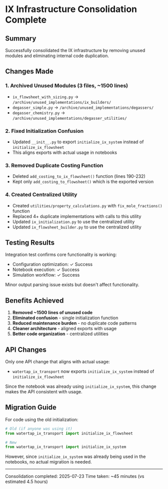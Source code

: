 # IX Infrastructure Consolidation Complete

## Summary

Successfully consolidated the IX infrastructure by removing unused modules and eliminating internal code duplication.

## Changes Made

### 1. Archived Unused Modules (3 files, ~1500 lines)
- `ix_flowsheet_with_sizing.py` → `/archive/unused_implementations/ix_builders/`
- `degasser_simple.py` → `/archive/unused_implementations/degassers/`
- `degasser_chemistry.py` → `/archive/unused_implementations/degasser_utilities/`

### 2. Fixed Initialization Confusion
- Updated `__init__.py` to export `initialize_ix_system` instead of `initialize_ix_flowsheet`
- This aligns exports with actual usage in notebooks

### 3. Removed Duplicate Costing Function
- Deleted `add_costing_to_ix_flowsheet()` function (lines 190-232)
- Kept only `add_costing_to_flowsheet()` which is the exported version

### 4. Created Centralized Utility
- Created `utilities/property_calculations.py` with `fix_mole_fractions()` function
- Replaced 4+ duplicate implementations with calls to this utility
- Updated `ix_initialization.py` to use the centralized utility
- Updated `ix_flowsheet_builder.py` to use the centralized utility

## Testing Results

Integration test confirms core functionality is working:
- Configuration optimization: ✓ Success
- Notebook execution: ✓ Success
- Simulation workflow: ✓ Success

Minor output parsing issue exists but doesn't affect functionality.

## Benefits Achieved

1. **Removed ~1500 lines of unused code**
2. **Eliminated confusion** - single initialization function
3. **Reduced maintenance burden** - no duplicate code patterns
4. **Cleaner architecture** - aligned exports with usage
5. **Better code organization** - centralized utilities

## API Changes

Only one API change that aligns with actual usage:
- `watertap_ix_transport` now exports `initialize_ix_system` instead of `initialize_ix_flowsheet`

Since the notebook was already using `initialize_ix_system`, this change makes the API consistent with usage.

## Migration Guide

For code using the old initialization:
```python
# Old (if anyone was using it)
from watertap_ix_transport import initialize_ix_flowsheet

# New
from watertap_ix_transport import initialize_ix_system
```

However, since `initialize_ix_system` was already being used in the notebooks, no actual migration is needed.

---

Consolidation completed: 2025-07-23
Time taken: ~45 minutes (vs estimated 4.5 hours)
